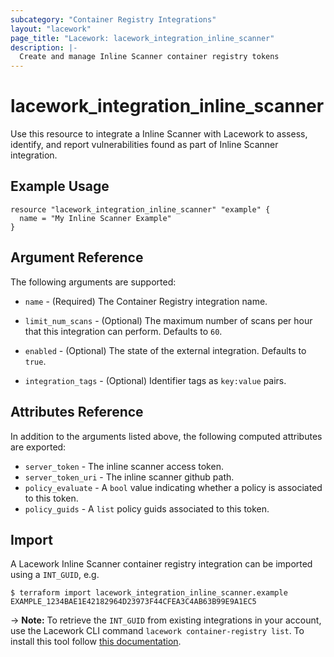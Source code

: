 ```yaml
---
subcategory: "Container Registry Integrations"
layout: "lacework"
page_title: "Lacework: lacework_integration_inline_scanner"
description: |-
  Create and manage Inline Scanner container registry tokens
---
```


# lacework\_integration\_inline\_scanner

Use this resource to integrate a Inline Scanner with Lacework to assess, identify,
and report vulnerabilities found as part of Inline Scanner integration.

## Example Usage

```hcl
resource "lacework_integration_inline_scanner" "example" {
  name = "My Inline Scanner Example" 
}
```

## Argument Reference

The following arguments are supported:

* `name` - (Required) The Container Registry integration name.

* `limit_num_scans` - (Optional) The maximum number of scans per hour that this integration can perform. Defaults to `60`.
* `enabled` - (Optional) The state of the external integration. Defaults to `true`.
* `integration_tags` - (Optional) Identifier tags as `key:value` pairs.

## Attributes Reference

In addition to the arguments listed above, the following computed attributes are exported:

* `server_token` - The inline scanner access token.
* `server_token_uri` - The inline scanner github path.
* `policy_evaluate` - A `bool` value indicating whether a policy is associated to this token.
* `policy_guids` - A `list` policy guids associated to this token.

## Import

A Lacework Inline Scanner container registry integration can be imported using a `INT_GUID`, e.g.

```
$ terraform import lacework_integration_inline_scanner.example EXAMPLE_1234BAE1E42182964D23973F44CFEA3C4AB63B99E9A1EC5
```
-> **Note:** To retrieve the `INT_GUID` from existing integrations in your account, use the
	Lacework CLI command `lacework container-registry list`. To install this tool follow
	[this documentation](https://docs.lacework.com/cli/).
